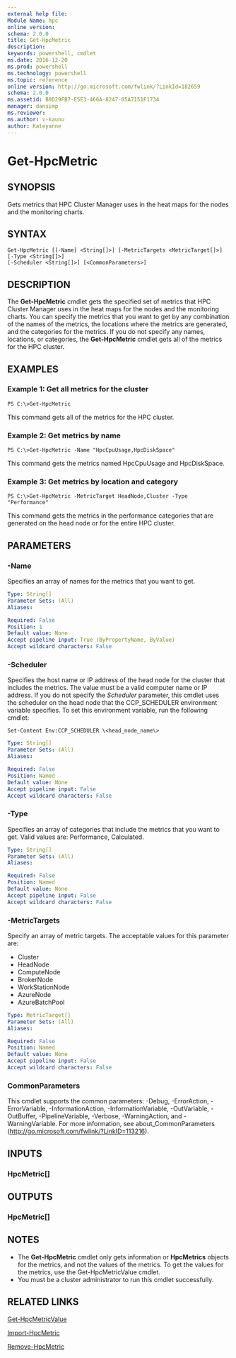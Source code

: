 ```yaml
---
external help file:
Module Name: hpc
online version:
schema: 2.0.0
title: Get-HpcMetric
description:
keywords: powershell, cmdlet
ms.date: 2016-12-20
ms.prod: powershell
ms.technology: powershell
ms.topic: reference
online version: http://go.microsoft.com/fwlink/?LinkId=182659
schema: 2.0.0
ms.assetid: B0D29FB7-E5E3-466A-8247-05A7151F1734
manager: dansimp
ms.reviewer:
ms.author: v-kaunu
author: Kateyanne
---
```


# Get-HpcMetric

## SYNOPSIS
Gets metrics that HPC Cluster Manager uses in the heat maps for the nodes and the monitoring charts.

## SYNTAX

```
Get-HpcMetric [[-Name] <String[]>] [-MetricTargets <MetricTarget[]>] [-Type <String[]>]
[-Scheduler <String[]>] [<CommonParameters>]
```

## DESCRIPTION
The **Get-HpcMetric** cmdlet gets the specified set of metrics that HPC Cluster Manager uses in the heat maps for the nodes and the monitoring charts.
You can specify the metrics that you want to get by any combination of the names of the metrics, the locations where the metrics are generated, and the categories for the metrics.
If you do not specify any names, locations, or categories, the **Get-HpcMetric** cmdlet gets all of the metrics for the HPC cluster.

## EXAMPLES

### Example 1: Get all metrics for the cluster
```
PS C:\>Get-HpcMetric
```

This command gets all of the metrics for the HPC cluster.

### Example 2: Get metrics by name
```
PS C:\>Get-HpcMetric -Name "HpcCpuUsage,HpcDiskSpace"
```

This command gets the metrics named HpcCpuUsage and HpcDiskSpace.

### Example 3: Get metrics by location and category
```
PS C:\>Get-HpcMetric -MetricTarget HeadNode,Cluster -Type "Performance"
```

This command gets the metrics in the performance categories that are generated on the head node or for the entire HPC cluster.

## PARAMETERS

### -Name
Specifies an array of names for the metrics that you want to get.

```yaml
Type: String[]
Parameter Sets: (All)
Aliases:

Required: False
Position: 1
Default value: None
Accept pipeline input: True (ByPropertyName, ByValue)
Accept wildcard characters: False
```

### -Scheduler
Specifies the host name or IP address of the head node for the cluster that includes the metrics.
The value must be a valid computer name or IP address.
If you do not specify the *Scheduler* parameter, this cmdlet uses the scheduler on the head node that the CCP_SCHEDULER environment variable specifies.
To set this environment variable, run the following cmdlet:

`Set-Content Env:CCP_SCHEDULER \<head_node_name\>`

```yaml
Type: String[]
Parameter Sets: (All)
Aliases:

Required: False
Position: Named
Default value: None
Accept pipeline input: False
Accept wildcard characters: False
```

### -Type
Specifies an array of categories that include the metrics that you want to get.
Valid values are: Performance, Calculated.

```yaml
Type: String[]
Parameter Sets: (All)
Aliases:

Required: False
Position: Named
Default value: None
Accept pipeline input: False
Accept wildcard characters: False
```

### -MetricTargets
Specify an array of metric targets.
The acceptable values for this parameter are:

- Cluster
- HeadNode
- ComputeNode
- BrokerNode
- WorkStationNode
- AzureNode
- AzureBatchPool

```yaml
Type: MetricTarget[]
Parameter Sets: (All)
Aliases:

Required: False
Position: Named
Default value: None
Accept pipeline input: False
Accept wildcard characters: False
```

### CommonParameters
This cmdlet supports the common parameters: -Debug, -ErrorAction, -ErrorVariable, -InformationAction, -InformationVariable, -OutVariable, -OutBuffer, -PipelineVariable, -Verbose, -WarningAction, and -WarningVariable. For more information, see about_CommonParameters (http://go.microsoft.com/fwlink/?LinkID=113216).

## INPUTS

### HpcMetric[]

## OUTPUTS

### HpcMetric[]

## NOTES
* The **Get-HpcMetric** cmdlet only gets information or **HpcMetrics** objects for the metrics, and not the values of the metrics. To get the values for the metrics, use the Get-HpcMetricValue cmdlet.
* You must be a cluster administrator to run this cmdlet successfully.

## RELATED LINKS

[Get-HpcMetricValue](./Get-HpcMetricValue.md)

[Import-HpcMetric](./Import-HpcMetric.md)

[Remove-HpcMetric](./Remove-HpcMetric.md)
